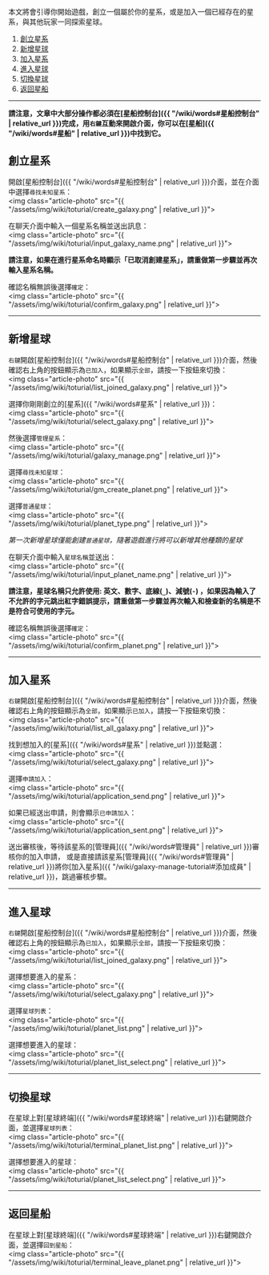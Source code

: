 
本文將會引導你開始遊戲，創立一個屬於你的星系，或是加入一個已經存在的星系，與其他玩家一同探索星球。

<div class="article-content">
<ol>
    <li><a href="#創立星系">創立星系</a></li>
    <li><a href="#新增星球">新增星球</a></li>
	<li><a href="#加入星系">加入星系</a></li>
    <li><a href="#進入星球">進入星球</a></li>
	<li><a href="#切換星球">切換星球</a></li>
	<li><a href="#返回星船">返回星船</a></li>
</ol>
</div>

---

__請注意，文章中大部分操作都必須在[星船控制台]({{ "/wiki/words#星船控制台" | relative_url }})完成，用`右鍵`互動來開啟介面，你可以在[星船]({{ "/wiki/words#星船" | relative_url }})中找到它。__


## 創立星系

開啟[星船控制台]({{ "/wiki/words#星船控制台" | relative_url }})介面，並在介面中選擇`尋找未知星系`：  
<img class="article-photo" src="{{ "/assets/img/wiki/toturial/create_galaxy.png" | relative_url }}">

在聊天介面中輸入一個星系名稱並送出訊息：  
<img class="article-photo" src="{{ "/assets/img/wiki/toturial/input_galaxy_name.png" | relative_url }}">

__請注意，如果在進行星系命名時顯示「已取消創建星系」，請重做第一步驟並再次輸入星系名稱。__

確認名稱無誤後選擇`確定`：  
<img class="article-photo" src="{{ "/assets/img/wiki/toturial/confirm_galaxy.png" | relative_url }}">

---

## 新增星球

`右鍵`開啟[星船控制台]({{ "/wiki/words#星船控制台" | relative_url }})介面，然後確認右上角的按鈕顯示為`已加入`，如果顯示`全部`，請按一下按鈕來切換：  
<img class="article-photo" src="{{ "/assets/img/wiki/toturial/list_joined_galaxy.png" | relative_url }}">

選擇你剛剛創立的[星系]({{ "/wiki/words#星系" | relative_url }})：  
<img class="article-photo" src="{{ "/assets/img/wiki/toturial/select_galaxy.png" | relative_url }}">

然後選擇`管理星系`：  
<img class="article-photo" src="{{ "/assets/img/wiki/toturial/galaxy_manage.png" | relative_url }}">

選擇`尋找未知星球`：  
<img class="article-photo" src="{{ "/assets/img/wiki/toturial/gm_create_planet.png" | relative_url }}">

選擇`普通星球`：  
<img class="article-photo" src="{{ "/assets/img/wiki/toturial/planet_type.png" | relative_url }}">

*第一次新增星球僅能創建`普通星球`，隨著遊戲進行將可以新增其他種類的星球*

在聊天介面中輸入`星球名稱`並送出：  
<img class="article-photo" src="{{ "/assets/img/wiki/toturial/input_planet_name.png" | relative_url }}">

__請注意，星球名稱只允許使用: 英文、數字、底線(`_`)、減號(`-`) ，如果因為輸入了不允許的字元跳出紅字錯誤提示，請重做第一步驟並再次輸入和檢查新的名稱是不是符合可使用的字元。__

確認名稱無誤後選擇`確定`：  
<img class="article-photo" src="{{ "/assets/img/wiki/toturial/confirm_planet.png" | relative_url }}">

---

## 加入星系

`右鍵`開啟[星船控制台]({{ "/wiki/words#星船控制台" | relative_url }})介面，然後確認右上角的按鈕顯示為`全部`，如果顯示`已加入`，請按一下按鈕來切換：  
<img class="article-photo" src="{{ "/assets/img/wiki/toturial/list_all_galaxy.png" | relative_url }}">

找到想加入的[星系]({{ "/wiki/words#星系" | relative_url }})並點選：  
<img class="article-photo" src="{{ "/assets/img/wiki/toturial/select_galaxy.png" | relative_url }}">

選擇`申請加入`：  
<img class="article-photo" src="{{ "/assets/img/wiki/toturial/application_send.png" | relative_url }}">

如果已經送出申請，則會顯示`已申請加入`：  
<img class="article-photo" src="{{ "/assets/img/wiki/toturial/application_sent.png" | relative_url }}">

送出審核後，等待該星系的[管理員]({{ "/wiki/words#管理員" | relative_url }})審核你的加入申請，
或是直接請該星系[管理員]({{ "/wiki/words#管理員" | relative_url }})將你[加入星系]({{ "/wiki/galaxy-manage-tutorial#添加成員" | relative_url }})，跳過審核步驟。

---

## 進入星球

`右鍵`開啟[星船控制台]({{ "/wiki/words#星船控制台" | relative_url }})介面，然後確認右上角的按鈕顯示為`已加入`，如果顯示`全部`，請按一下按鈕來切換：  
<img class="article-photo" src="{{ "/assets/img/wiki/toturial/list_joined_galaxy.png" | relative_url }}">

選擇想要進入的星系：  
<img class="article-photo" src="{{ "/assets/img/wiki/toturial/select_galaxy.png" | relative_url }}">

選擇`星球列表`：  
<img class="article-photo" src="{{ "/assets/img/wiki/toturial/planet_list.png" | relative_url }}">

選擇想要進入的星球：  
<img class="article-photo" src="{{ "/assets/img/wiki/toturial/planet_list_select.png" | relative_url }}">

---

## 切換星球

在星球上對[星球終端]({{ "/wiki/words#星球終端" | relative_url }})右鍵開啟介面，並選擇`星球列表`：  
<img class="article-photo" src="{{ "/assets/img/wiki/toturial/terminal_planet_list.png" | relative_url }}">

選擇想要進入的星球：  
<img class="article-photo" src="{{ "/assets/img/wiki/toturial/planet_list_select.png" | relative_url }}">

---

## 返回星船

在星球上對[星球終端]({{ "/wiki/words#星球終端" | relative_url }})右鍵開啟介面，並選擇`回到星船`：  
<img class="article-photo" src="{{ "/assets/img/wiki/toturial/terminal_leave_planet.png" | relative_url }}">

